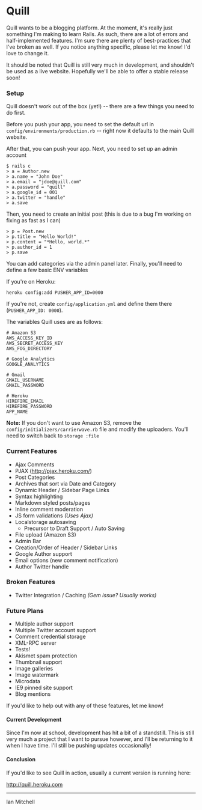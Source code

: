 # Quill

Quill wants to be a blogging platform. At the moment, it's really just something I'm making to learn Rails. As such, there are a lot of errors and half-implemented features. I'm sure there are plenty of best-practices that I've broken as well. If you notice anything specific, please let me know! I'd love to change it.

It should be noted that Quill is still very much in development, and shouldn't be used as a live website. Hopefully we'll be able to offer a stable release soon!

### Setup

Quill doesn't work out of the box (yet!) -- there are a few things you need to do first.

Before you push your app, you need to set the default url in `config/environments/production.rb` -- right now it defaults to the main Quill website.

After that, you can push your app. Next, you need to set up an admin account

    $ rails c
    > a = Author.new
    > a.name = "John Doe"
    > a.email = "jdoe@quill.com"
    > a.password = "quill" 
    > a.google_id = 001
    > a.twitter = "handle"
    > a.save
    
Then, you need to create an initial post (this is due to a bug I'm working on fixing as fast as I can)

    > p = Post.new
    > p.title = "Hello World!"
    > p.content = "*Hello, world.*"
    > p.author_id = 1
    > p.save
    
You can add categories via the admin panel later. Finally, you'll need to define a few basic ENV variables

If you're on Heroku:

    heroku config:add PUSHER_APP_ID=0000

If you're not, create `config/application.yml` and define them there (`PUSHER_APP_ID: 0000`).

The variables Quill uses are as follows:

    # Amazon S3
    AWS_ACCESS_KEY_ID
    AWS_SECRET_ACCESS_KEY
    AWS_FOG_DIRECTORY
    
    # Google Analytics
    GOOGLE_ANALYTICS
    
    # Gmail
    GMAIL_USERNAME
    GMAIL_PASSWORD
    
    # Heroku
    HIREFIRE_EMAIL
    HIREFIRE_PASSWORD
    APP_NAME 
    
**Note:** If you don't want to use Amazon S3, remove the `config/initializers/carrierwave.rb` file and modify the uploaders. You'll need to switch back to `storage :file`

### Current Features

* Ajax Comments
* PJAX (http://pjax.heroku.com/)
* Post Categories
* Archives that sort via Date and Category
* Dynamic Header / Sidebar Page Links
* Syntax highlighting
* Markdown styled posts/pages
* Inline comment moderation
* JS form validations *(Uses Ajax)*
* Localstorage autosaving
    * Precursor to Draft Support / Auto Saving
* File upload (Amazon S3)
* Admin Bar
* Creation/Order of Header / Sidebar Links
* Google Author support
* Email options (new comment notification)
* Author Twitter handle

### Broken Features

* Twitter Integration / Caching *(Gem issue? Usually works)*

### Future Plans

* Multiple author support
* Multiple Twitter account support
* Comment credential storage
* XML-RPC server
* Tests!
* Akismet spam protection
* Thumbnail support
* Image galleries
* Image watermark
* Microdata
* IE9 pinned site support
* Blog mentions

If you'd like to help out with any of these features, let me know!

#### Current Development

Since I'm now at school, development has hit a bit of a standstill. This is still very much a project that I want to pursue however, and I'll be returning to it when I have time. I'll still be pushing updates occasionally!

#### Conclusion

If you'd like to see Quill in action, usually a current version is running here:

<http://quill.heroku.com>

------------
Ian Mitchell